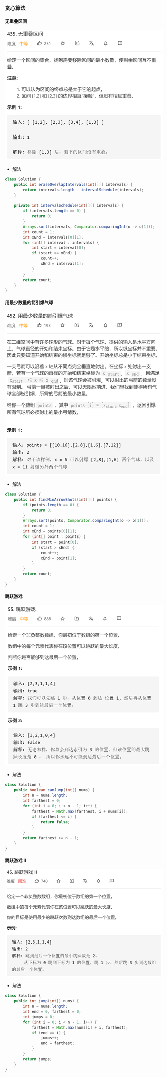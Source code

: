 ### 贪心算法


#### 无重叠区间
![eraseOverlapIntervals](/images/Arithmetic/eraseOverlapIntervals.PNG)


* 解法


```java
class Solution {
    public int eraseOverlapIntervals(int[][] intervals) {
        return intervals.length - intervalSchedule(intervals);
    }

    private int intervalSchedule(int[][] intervals) {
        if (intervals.length == 0) {
            return 0;
        }
        Arrays.sort(intervals, Comparator.comparingInt(o -> o[1]));
        int count = 1;
        int xEnd = intervals[0][1];
        for (int[] interval : intervals) {
            int start = interval[0];
            if (start >= xEnd) {
                count++;
                xEnd = interval[1];
            }
        }
        return count;
    }
}
```


#### 用最少数量的箭引爆气球
![findMinArrowShots](/images/Arithmetic/findMinArrowShots.PNG)


* 解法


```java
class Solution {
    public int findMinArrowShots(int[][] points) {
        if (points.length == 0) {
            return 0;
        }
        Arrays.sort(points, Comparator.comparingInt(o -> o[1]));
        int count = 1;
        int xEnd = points[0][1];
        for (int[] point : points) {
            int start = point[0];
            if (start > xEnd) {
                count++;
                xEnd = point[1];
            }
        }
        return count;
    }
}
```


#### 跳跃游戏
![canJump](/images/Arithmetic/canJump.PNG)


* 解法


```java
class Solution {
    public boolean canJump(int[] nums) {
        int n = nums.length;
        int farthest = 0;
        for (int i = 0; i < n - 1; i++) {
            farthest = Math.max(farthest, i + nums[i]);
            if (farthest <= i) {
                return false;
            }
        }
        return farthest >= n - 1;
    }
}
```


#### 跳跃游戏 II
![jump](/images/Arithmetic/jump.PNG)


* 解法


```java
class Solution {
    public int jump(int[] nums) {
        int n = nums.length;
        int end = 0, farthest = 0;
        int jumps = 0;
        for (int i = 0; i < n - 1; i++) {
            farthest = Math.max(nums[i] + i, farthest);
            if (end == i) {
                jumps++;
                end = farthest;
            }
        }
        return jumps;
    }
}
```


